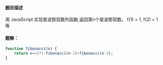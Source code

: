#### 题目描述

用 JavaScript 实现斐波那契数列函数,返回第n个斐波那契数。 f(1) = 1, f(2) = 1 等

#### 题解：

```javascript
function fibonacci(n) {
    return n<=2?1:fibonacci(n-1)+fibonacci(n-2);
}
```

